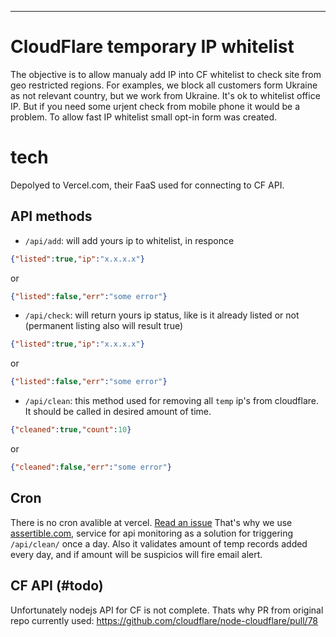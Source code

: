 
---

# CloudFlare temporary IP whitelist

The objective is to allow manualy add IP into CF whitelist to check site from geo restricted regions.
For examples, we block all customers form Ukraine as not relevant country, but we work from Ukraine. It's ok to whitelist office IP. But if you need some urjent check from mobile phone it would be a problem. 
To allow fast IP whitelist small opt-in form was created.

# tech
Depolyed to Vercel.com, their FaaS used for connecting to CF API.

## API methods
- `/api/add`: will add yours ip to whitelist, in responce
```json
{"listed":true,"ip":"x.x.x.x"}
```
or
```json
{"listed":false,"err":"some error"}
```
- `/api/check`: will return yours ip status, like is it already listed or not (permanent listing also will result true)
```json
{"listed":true,"ip":"x.x.x.x"}
```
or
```json
{"listed":false,"err":"some error"}
```
- `/api/clean`: this method used for removing all `temp` ip's from cloudflare. It should be called in desired amount of time.
```json
{"cleaned":true,"count":10}
```
or
```json
{"cleaned":false,"err":"some error"}
```


## Cron
There is no cron avalible at vercel. [Read an issue](https://github.com/vercel/vercel/issues/146)
That's why we use [assertible.com](https://assertible.com), service for api monitoring as a solution for triggering `/api/clean/` once a day. Also it validates amount of temp records added every day, and if amount will be suspicios will fire email alert.

## CF API (#todo)
Unfortunately nodejs API for CF is not complete. Thats why PR from original repo currently used:
https://github.com/cloudflare/node-cloudflare/pull/78
